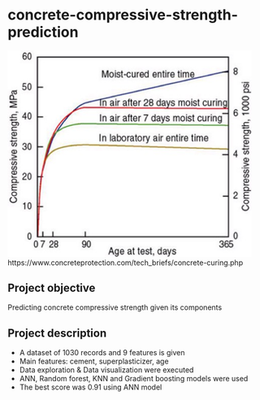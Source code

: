# concrete-compressive-strength-prediction
<img src="https://github.com/UrielV1/concrete-compressive-strength-prediction/blob/main/concrete1.png" alt="https://github.com/UrielV1/concrete-compressive-strength-prediction/blob/main/concrete1.png" width="480"/>
https://www.concreteprotection.com/tech_briefs/concrete-curing.php

## Project objective
Predicting concrete compressive strength given its components

## Project description
- A dataset of 1030 records and 9 features is given
- Main features: cement, superplasticizer, age         
- Data exploration & Data visualization were executed
- ANN, Random forest, KNN and Gradient boosting models were used
- The best score was 0.91 using ANN model 

